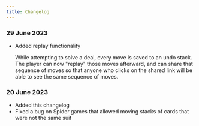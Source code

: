 ```yaml
---
title: Changelog
---
```


### 29 June 2023
* Added replay functionality

  While attempting to solve a deal, every move is saved to an undo stack. The player can now "replay" those moves afterward, and can share that sequence of moves so that anyone who clicks on the shared link will be able to see the same sequence of moves.

### 20 June 2023
* Added this changelog
* Fixed a bug on Spider games that allowed moving stacks of cards that were not the same suit
